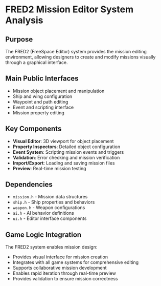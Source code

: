 # FRED2 Mission Editor System Analysis

## Purpose
The FRED2 (FreeSpace Editor) system provides the mission editing environment, allowing designers to create and modify missions visually through a graphical interface.

## Main Public Interfaces
- Mission object placement and manipulation
- Ship and wing configuration
- Waypoint and path editing
- Event and scripting interface
- Mission property editing

## Key Components
- **Visual Editor**: 3D viewport for object placement
- **Property Inspectors**: Detailed object configuration
- **Event System**: Scripting mission events and triggers
- **Validation**: Error checking and mission verification
- **Import/Export**: Loading and saving mission files
- **Preview**: Real-time mission testing

## Dependencies
- `mission.h` - Mission data structures
- `ship.h` - Ship properties and behaviors
- `weapon.h` - Weapon configurations
- `ai.h` - AI behavior definitions
- `ui.h` - Editor interface components

## Game Logic Integration
The FRED2 system enables mission design:
- Provides visual interface for mission creation
- Integrates with all game systems for comprehensive editing
- Supports collaborative mission development
- Enables rapid iteration through real-time preview
- Provides validation to ensure mission correctness